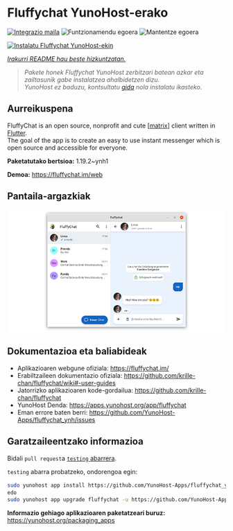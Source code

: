 <!--
Ohart ongi: README hau automatikoki sortu da <https://github.com/YunoHost/apps/tree/master/tools/readme_generator>ri esker
EZ editatu eskuz.
-->

# Fluffychat YunoHost-erako

[![Integrazio maila](https://dash.yunohost.org/integration/fluffychat.svg)](https://dash.yunohost.org/appci/app/fluffychat) ![Funtzionamendu egoera](https://ci-apps.yunohost.org/ci/badges/fluffychat.status.svg) ![Mantentze egoera](https://ci-apps.yunohost.org/ci/badges/fluffychat.maintain.svg)

[![Instalatu Fluffychat YunoHost-ekin](https://install-app.yunohost.org/install-with-yunohost.svg)](https://install-app.yunohost.org/?app=fluffychat)

*[Irakurri README hau beste hizkuntzatan.](./ALL_README.md)*

> *Pakete honek Fluffychat YunoHost zerbitzari batean azkar eta zailtasunik gabe instalatzea ahalbidetzen dizu.*  
> *YunoHost ez baduzu, kontsultatu [gida](https://yunohost.org/install) nola instalatu ikasteko.*

## Aurreikuspena

FluffyChat is an open source, nonprofit and cute [[matrix](https://matrix.org)] client written in [Flutter](https://flutter.dev).  
The goal of the app is to create an easy to use instant messenger which is open source and accessible for everyone.


**Paketatutako bertsioa:** 1.19.2~ynh1

**Demoa:** <https://fluffychat.im/web>

## Pantaila-argazkiak

![Fluffychat(r)en pantaila-argazkia](./doc/screenshots/screenshot.png)

## Dokumentazioa eta baliabideak

- Aplikazioaren webgune ofiziala: <https://fluffychat.im/>
- Erabiltzaileen dokumentazio ofiziala: <https://github.com/krille-chan/fluffychat/wiki#-user-guides>
- Jatorrizko aplikazioaren kode-gordailua: <https://github.com/krille-chan/fluffychat>
- YunoHost Denda: <https://apps.yunohost.org/app/fluffychat>
- Eman errore baten berri: <https://github.com/YunoHost-Apps/fluffychat_ynh/issues>

## Garatzaileentzako informazioa

Bidali `pull request`a [`testing` abarrera](https://github.com/YunoHost-Apps/fluffychat_ynh/tree/testing).

`testing` abarra probatzeko, ondorengoa egin:

```bash
sudo yunohost app install https://github.com/YunoHost-Apps/fluffychat_ynh/tree/testing --debug
edo
sudo yunohost app upgrade fluffychat -u https://github.com/YunoHost-Apps/fluffychat_ynh/tree/testing --debug
```

**Informazio gehiago aplikazioaren paketatzeari buruz:** <https://yunohost.org/packaging_apps>
